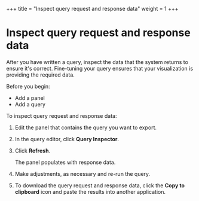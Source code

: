 +++
title = "Inspect query request and response data"
weight = 1
+++

# Inspect query request and response data

After you have written a query, inspect the data that the system returns to ensure it's correct. Fine-tuning your query ensures that your visualization is providing the required data.

Before you begin:

- Add a panel
- Add a query

To inspect query request and response data:

1. Edit the panel that contains the query you want to export.
1. In the query editor, click **Query Inspector**.
1. Click **Refresh**.

   The panel populates with response data.

1. Make adjustments, as necessary and re-run the query.
1. To download the query request and response data, click the **Copy to clipboard** icon and paste the results into another application.
